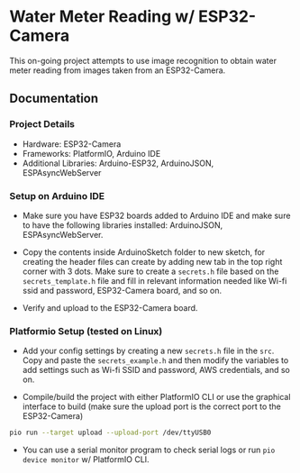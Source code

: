 # Water Meter Reading w/ ESP32-Camera
This on-going project attempts to use image recognition to obtain water meter reading from images taken from an ESP32-Camera.

## Documentation
### Project Details
- Hardware: ESP32-Camera
- Frameworks: PlatformIO, Arduino IDE
- Additional Libraries: Arduino-ESP32, ArduinoJSON, ESPAsyncWebServer


### Setup on Arduino IDE
- Make sure you have ESP32 boards added to Arduino IDE and make sure to have the following libraries installed: ArduinoJSON, ESPAsyncWebServer.

- Copy the contents inside ArduinoSketch folder to new sketch, for creating the header files can create by adding new tab in the top right corner with 3 dots. Make sure to create a `secrets.h` file based on the `secrets_template.h` file and fill in relevant information needed like Wi-fi ssid and password, ESP32-Camera board, and so on.

- Verify and upload to the ESP32-Camera board.

### Platformio Setup (tested on Linux)
- Add your config settings by creating a new `secrets.h` file in the `src`. Copy and paste the `secrets_example.h` and then modify the variables to add settings such as Wi-fi SSID and password, AWS credentials, and so on. 

- Compile/build the project with either PlatformIO CLI or use the graphical interface to build (make sure the upload port is the correct port to the ESP32-Camera)
``` bash
pio run --target upload --upload-port /dev/ttyUSB0
```
- You can use a serial monitor program to check serial logs or run `pio device monitor` w/ PlatformIO CLI.

